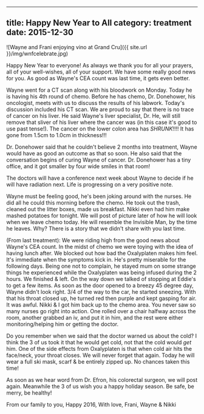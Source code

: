 
---
title:  Happy New Year to All
category: treatment
date: 2015-12-30
---

![Wayne and Frani enjoying vino at Grand Cru]({{ site.url }}/img/wnfcelebrate.jpg)


Happy New Year to everyone!  As always we thank you for all your prayers, all of your well-wishes, all of your support.  We have some really good news for you.  As good as Wayne's CEA count was last time, it gets even better.  

Wayne went for a CT scan along with his bloodwork on Monday.  Today he is having his 4th round of chemo.  Before he has chemo, Dr. Donehower, his oncologist, meets with us to discuss the results of his labwork.  Today's discussion included his CT scan.  We are proud to say that there is no trace of cancer on his liver.  He said Wayne's liver specialist, Dr. He, will still remove that sliver of his liver where the cancer was (in this case it's good to use past tense!).   The cancer on the lower colon area has *SHRUNK*!!!!  It has gone from 1.5cm to 1.0cm in thickness!!! 

Dr. Donehower said that he couldn't believe 2 months into treatment,  Wayne would have as good an outcome as that so soon.  He also said that the conversation begins of curing Wayne of cancer.  Dr. Donehower has a tiny office, and it got smaller by four wide smiles in that room!

The doctors will have a conference next week about Wayne to decide if he will have radiation next.  Life is progressing on a very positive note.  

Wayne must be feeling good, he's been joking around with the nurses.  He did all he could this morning before the chemo.  He took out the trash, cleaned out the litter boxes, made us breakfast.  Nikki even had him make mashed potatoes for tonight.  We will post of picture later of how he will look when we leave chemo today.  He will resemble the Invisible Man, by the time he leaves.  Why?  There is a story that we didn't share with you last time.

(From last treatment):  We were riding high from the good news about Wayne's CEA count.  In the midst of chemo we were toying with the idea of having lunch after.  We blocked out how bad the Oxalyplaten makes him feel.  It's immediate when the symptoms kick in.  He's pretty miserable for the following days.  Being one not to complain, he stayed mum on some strange things he experienced while the Oxalyplaten was being infused during the 2 hours.  We finished & left.  On the way down we talked of stopping at Eddie's to get a few items.  As soon as the door opened to a breezy 45 degree day, Wayne didn't look right.  3/4 of the way to the car, he started sneezing.  With that his throat closed up, he turned red then purple and kept gasping for air.  It was awful.  Nikki & I got him back up to the chemo area.  You never saw so many nurses go right into action.  One rolled over a chair halfway across the room, another grabbed an iv, and put it in him, and the rest were either monitoring/helping him or getting the doctor.

Do you remember when we said that the doctor warned us about the cold?  I think the 3 of us took it that he would get cold, not that the cold would *get* him.  One of the side effects from Oxalyplaten is that when cold air hits the face/neck, your throat closes.  We will never forget that again.  Today he will wear a full ski mask, scarf & be entirely zipped up.  No chances taken this time!

As soon as we hear word from Dr. Efron, his colorectal surgeon, we will post again.  Meanwhile the 3 of us wish you a happy holiday season.  Be safe, be merry, be healthy!

From our family to you,
Happy 2016,
With love, Frani, Wayne & Nikki
 
